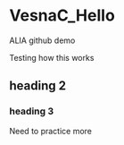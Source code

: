 # VesnaC_Hello
ALIA github demo

Testing how this works

## heading 2

### heading 3

Need to practice more

